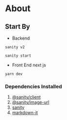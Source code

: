 # About

## Start By

- Backend

`sanity v2`

```bash
sanity start
```

- Front End next js
  
```bash
yarn dev
```

### Dependencies Installed

1. [@sanity/client](https://yarnpkg.com/package/@sanity/client)
2. [@sanity/image-url](https://yarnpkg.com/package/@sanity/image-url)
3. [sanity](https://yarnpkg.com/package/sanity)
4. [markdown-it](https://yarnpkg.com/package/markdown-it)
